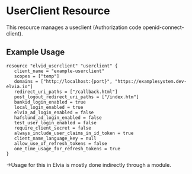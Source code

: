 # UserClient Resource

This resource manages a useclient (Authorization code openid-connect-client).

## Example Usage
```hcl
resource "elvid_userclient" "userclient" {
   client_name = "example-userclient"
   scopes = ["temp"]
   domains = ["http://localhost:{port}", "https://examplesystem.dev-elvia.io"]
   redirect_uri_paths = ["/callback.html"]
   post_logout_redirect_uri_paths = ["/index.htm"]
   bankid_login_enabled = true
   local_login_enabled = true
   elvia_ad_login_enabled = false
   hafslund_ad_login_enabled = false
   test_user_login_enabled = false
   require_client_secret = false
   always_include_user_claims_in_id_token = true
   client_name_language_key = null
   allow_use_of_refresh_tokens = false
   one_time_usage_for_refresh_tokens = true
}
```

->Usage for this in Elvia is mostly done indirectly through a module.